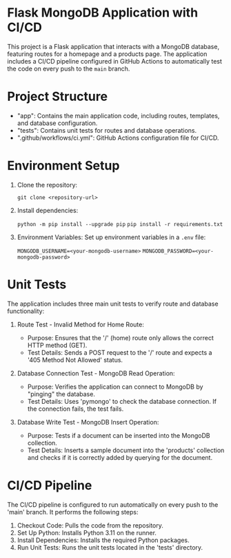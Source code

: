 # Flask MongoDB Application with CI/CD

This project is a Flask application that interacts with a MongoDB database, 
featuring routes for a homepage and a products page. 
The application includes a CI/CD pipeline configured in GitHub Actions 
to automatically test the code on every push to the `main` branch.

# Project Structure

- "app": Contains the main application code, including routes, templates, and database configuration.
- "tests": Contains unit tests for routes and database operations.
- ".github/workflows/ci.yml": GitHub Actions configuration file for CI/CD.

# Environment Setup

1. Clone the repository:
  
   `git clone <repository-url>`
   
2. Install dependencies:
   
   `python -m pip install --upgrade pip`
   `pip install -r requirements.txt`
   
3. Environment Variables: Set up environment variables in a `.env` file:
   
   `MONGODB_USERNAME=<your-mongodb-username>`
   `MONGODB_PASSWORD=<your-mongodb-password>`

   

# Unit Tests

The application includes three main unit tests to verify route and database functionality:

1. Route Test - Invalid Method for Home Route:
   - Purpose: Ensures that the '/' (home) route only allows the correct HTTP method (GET).
   - Test Details: Sends a POST request to the '/' route and expects a '405 Method Not Allowed' status.

2. Database Connection Test - MongoDB Read Operation:
   - Purpose: Verifies the application can connect to MongoDB by "pinging" the database.
   - Test Details: Uses 'pymongo' to check the database connection. If the connection fails, the test fails.

3. Database Write Test - MongoDB Insert Operation:
   - Purpose: Tests if a document can be inserted into the MongoDB collection.
   - Test Details: Inserts a sample document into the 'products' collection and checks if it is correctly added by querying for the document.

# CI/CD Pipeline

The CI/CD pipeline is configured to run automatically on every push to the 'main' branch. 
It performs the following steps:

1. Checkout Code: Pulls the code from the repository.
2. Set Up Python: Installs Python 3.11 on the runner.
3. Install Dependencies: Installs the required Python packages.
4. Run Unit Tests: Runs the unit tests located in the 'tests' directory.





   


